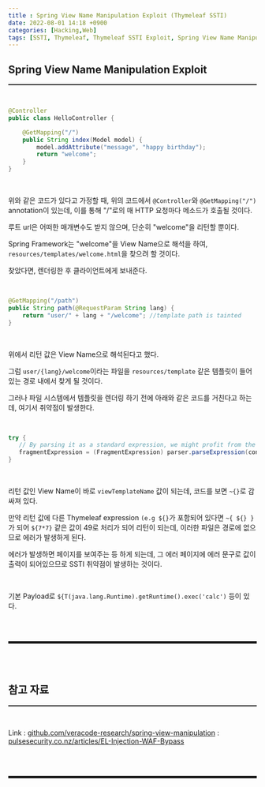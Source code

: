 ```yaml
---
title : Spring View Name Manipulation Exploit (Thymeleaf SSTI)
date: 2022-08-01 14:18 +0900
categories: [Hacking,Web]
tags: [SSTI, Thymeleaf, Thymeleaf SSTI Exploit, Spring View Name Manipulation Vulnerability, Spring View Name Manipulation SSTI]
---
```


## Spring View Name Manipulation Exploit
<hr style="border-top: 1px solid;"><br>

```java
@Controller
public class HelloController {

    @GetMapping("/")
    public String index(Model model) {
        model.addAttribute("message", "happy birthday");
        return "welcome";
    }
}
```

<br>

위와 같은 코드가 있다고 가정할 때, 위의 코드에서 ```@Controller```와 ```@GetMapping("/")``` annotation이 있는데, 이를 통해 "/"로의 매 HTTP 요청마다 메소드가 호출될 것이다. 

루트 url은 어떠한 매개변수도 받지 않으며, 단순히 "welcome"을 리턴할 뿐이다.

Spring Framework는 "welcome"을 View Name으로 해석을 하여, ```resources/templates/welcome.html```을 찾으려 할 것이다.

찾았다면, 렌더링한 후 클라이언트에게 보내준다.

<br>

```java
@GetMapping("/path")
public String path(@RequestParam String lang) {
    return "user/" + lang + "/welcome"; //template path is tainted
}
```

<br>

위에서 리턴 값은 View Name으로 해석된다고 했다.

그럼 ```user/{lang}/welcome```이라는 파일을 ```resources/template``` 같은 템플릿이 들어있는 경로 내에서 찾게 될 것이다.

그러나 파일 시스템에서 템플릿을 렌더링 하기 전에 아래와 같은 코드를 거친다고 하는데, 여기서 취약점이 발생한다.

<br>

```java
try {
   // By parsing it as a standard expression, we might profit from the expression cache
   fragmentExpression = (FragmentExpression) parser.parseExpression(context, "~{" + viewTemplateName + "}");
}
```

<br>

리턴 값인 View Name이 바로 ```viewTemplateName``` 값이 되는데, 코드를 보면 ```~{}```로 감싸져 있다.

만약 리턴 값에 다른 Thymeleaf expression ```(e.g ${}```가 포함되어 있다면 ```~{ ${} }```가 되어 ```${7*7}``` 같은 값이 49로 처리가 되어 리턴이 되는데, 이러한 파일은 경로에 없으므로 에러가 발생하게 된다.

에러가 발생하면 페이지를 보여주는 등 하게 되는데, 그 에러 페이지에 에러 문구로 값이 출력이 되어있으므로 SSTI 취약점이 발생하는 것이다.

<br>

기본 Payload로 ```${T(java.lang.Runtime).getRuntime().exec('calc')``` 등이 있다.

<br><br>
<hr style="border: 2px solid;">
<br><br>

## 참고 자료
<hr style="border-top: 1px solid;"><br>

Link
: <a href="https://github.com/veracode-research/spring-view-manipulation" target="_blank">github.com/veracode-research/spring-view-manipulation</a>
: <a href="https://pulsesecurity.co.nz/articles/EL-Injection-WAF-Bypass" target="_blank">pulsesecurity.co.nz/articles/EL-Injection-WAF-Bypass</a>

<br><br>
<hr style="border: 2px solid;">
<br><br>
